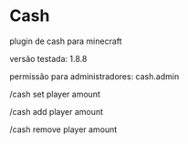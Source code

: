 # Cash
plugin de cash para minecraft

versão testada: 1.8.8

permissão para administradores: cash.admin

/cash set player amount
  
/cash add player amount

/cash remove player amount
